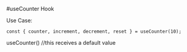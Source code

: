 #useCounter Hook

Use Case:
```
const { counter, increment, decrement, reset } = useCounter(10);
```

useCounter()  //this receives a default value

